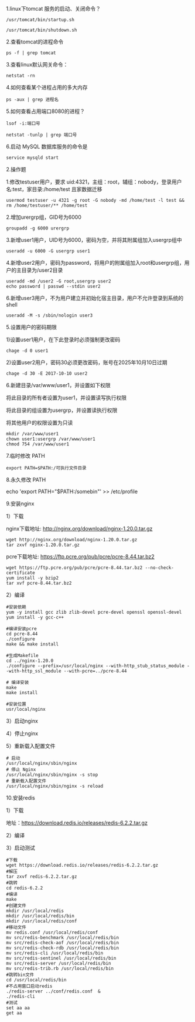 1.linux下tomcat 服务的启动、关闭命令？

```
/usr/tomcat/bin/startup.sh

/usr/tomcat/bin/shutdown.sh
```

2.查看tomcat的进程命令
```
ps -f | grep tomcat
```


3.查看linux默认网关命令：
```
netstat -rn
```


4.如何查看某个进程占用的多大内存
```
ps -aux | grep 进程名
```


5.如何查看占用端口8080的进程？
```
lsof -i:端口号

netstat -tunlp | grep 端口号
```

6.启动 MySQL 数据库服务的命令是
```
service mysqld start
```

2.操作题


1.修改testuser用户，要求 uid:4321，主组：root，辅组：nobody，登录用户名:test，家目录:/home/test 且家数据迁移
```
usermod testuser -u 4321 -g root -G nobody -md /home/test -l test && rm /home/testuser/** /home/test
```


2.增加urergrp组，GID号为6000
```
groupadd -g 6000 urergrp
```
3.新增user1用户，UID号为6000，密码为空，并将其附属组加入usergrp组中
```
useradd -u 6000 -G usergrp user1
```
4.新增user2用户，密码为password，将用户的附属组加入root和usergrp组，用户的主目录为/user2目录
```
useradd -md /user2 -G root,usergrp user2
echo password | passwd --stdin user2
```
6.新增user3用户，不为用户建立并初始化宿主目录，用户不允许登录到系统的shell
```
useradd -M -s /sbin/nologin user3
```


5.设置用户的密码期限

1)设置user1用户，在下此登录时必须强制更改密码
```
chage -d 0 user1
```


2)设置user2用户，密码30必须更改密码，账号在2025年10月10日过期
```
chage -d 30 -E 2017-10-10 user2
```



6.新建目录/var/www/user1，并设置如下权限

将此目录的所有者设置为user1，并设置读写执行权限

将此目录的组设置为usergrp，并设置读执行权限

将其他用户的权限设置为只读
```
mkdir /var/www/user1
chown user1:usergrp /var/www/user1
chmod 754 /var/www/user1
```



7.临时修改 PATH
```
export PATH=$PATH:/可执行文件目录
```


8.永久修改 PATH

echo 'export PATH="$PATH:/somebin"' >> /etc/profile



9.安装nginx 

1）下载

nginx下载地址:  http://nginx.org/download/nginx-1.20.0.tar.gz
```
wget http://nginx.org/download/nginx-1.20.0.tar.gz
tar zxvf nginx-1.20.0.tar.gz
```
pcre下载地址: https://ftp.pcre.org/pub/pcre/pcre-8.44.tar.bz2
```
wget https://ftp.pcre.org/pub/pcre/pcre-8.44.tar.bz2 --no-check-certificate
yum install -y bzip2 
tar xvf pcre-8.44.tar.bz2
```
2）编译
```
#安装依赖
yum -y install gcc zlib zlib-devel pcre-devel openssl openssl-devel
yum install -y gcc-c++

#编译安装pcre
cd pcre-8.44
./configure
make && make install

#生成Makefile
cd ../nginx-1.20.0
./configure --prefix=/usr/local/nginx --with-http_stub_status_module --with-http_ssl_module --with-pcre=../pcre-8.44

# 编译安装
make 
make install

#安装位置
usr/local/nginx
```
3）启动nginx

4）停止nginx

5）重新载入配置文件
```
# 启动
/usr/local/nginx/sbin/nginx
# 停止 Nginx
/usr/local/nginx/sbin/nginx -s stop
# 重新载入配置文件
/usr/local/nginx/sbin/nginx -s reload
```




10.安装redis

1）下载

地址：https://download.redis.io/releases/redis-6.2.2.tar.gz

2）编译

3）启动测试

```
#下载
wget https://download.redis.io/releases/redis-6.2.2.tar.gz
#解压
tar zxvf redis-6.2.2.tar.gz 
#跳转
cd redis-6.2.2
#编译
make
#创建文件
mkdir /usr/local/redis
mkdir /usr/local/redis/bin
mkdir /usr/local/redis/conf
#移动文件
mv redis.conf /usr/local/redis/conf
mv src/redis-benchmark /usr/local/redis/bin
mv src/redis-check-aof /usr/local/redis/bin
mv src/redis-check-rdb /usr/local/redis/bin
mv src/redis-cli /usr/local/redis/bin
mv src/redis-sentinel /usr/local/redis/bin
mv src/redis-server /usr/local/redis/bin
mv src/redis-trib.rb /usr/local/redis/bin
#跳转bin文件
cd /usr/local/redis/bin
#不占用窗口启动redis 
./redis-server ../conf/redis.conf  &
./redis-cli 
#测试
set aa aa
get aa
```


